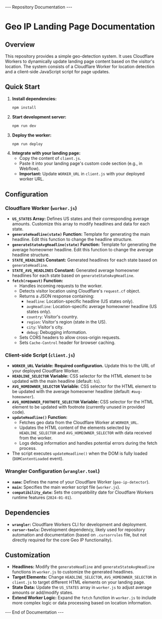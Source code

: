 
--- Repository Documentation ---

# Geo IP Landing Page Documentation

## Overview

This repository provides a simple geo-detection system. It uses Cloudflare Workers to dynamically update landing page content based on the visitor's location. The system consists of a Cloudflare Worker for location detection and a client-side JavaScript script for page updates.

## Quick Start

1.  **Install dependencies:**
    ```bash
    npm install
    ```
2.  **Start development server:**
    ```bash
    npm run dev
    ```
3.  **Deploy the worker:**
    ```bash
    npm run deploy
    ```
4.  **Integrate with your landing page:**
    *   Copy the content of `client.js`.
    *   Paste it into your landing page's custom code section (e.g., in Webflow).
    *   **Important:** Update `WORKER_URL` in `client.js` with your deployed worker URL.

## Configuration

### Cloudflare Worker (`worker.js`)

*   **`US_STATES` Array:**  Defines US states and their corresponding average amounts. Customize this array to modify headlines and data for each state.
*   **`generateHeadline(state)` Function:**  Template for generating the main headline. Edit this function to change the headline structure.
*   **`generateStateAvgHeadline(state)` Function:** Template for generating the average homeowner headline. Edit this function to change the average headline structure.
*   **`STATE_HEADLINES` Constant:**  Generated headlines for each state based on `generateHeadline`.
*   **`STATE_AVG_HEADLINES` Constant:** Generated average homeowner headlines for each state based on `generateStateAvgHeadline`.
*   **`fetch(request)` Function:**
    *   Handles incoming requests to the worker.
    *   Detects visitor location using Cloudflare's `request.cf` object.
    *   Returns a JSON response containing:
        *   `headline`: Location-specific headline (US states only).
        *   `avgHeadline`: Location-specific average homeowner headline (US states only).
        *   `country`: Visitor's country.
        *   `region`: Visitor's region (state in the US).
        *   `city`: Visitor's city.
        *   `debug`: Debugging information.
    *   Sets CORS headers to allow cross-origin requests.
    *   Sets `Cache-Control` header for browser caching.

### Client-side Script (`client.js`)

*   **`WORKER_URL` Variable:**  **Required configuration.**  Update this to the URL of your deployed Cloudflare Worker.
*   **`HEADLINE_SELECTOR` Variable:** CSS selector for the HTML element to be updated with the main headline (default: `h1`).
*   **`AVG_HOMEOWNER_SELECTOR` Variable:** CSS selector for the HTML element to be updated with the average homeowner headline (default: `#avg-homeowner`).
*   **`AVG_HOMEOWNER_FOOTNOTE_SELECTOR` Variable:** CSS selector for the HTML element to be updated with footnote (currently unused in provided code).
*   **`updateHeadline()` Function:**
    *   Fetches geo data from the Cloudflare Worker at `WORKER_URL`.
    *   Updates the HTML content of the elements selected by `HEADLINE_SELECTOR` and `AVG_HOMEOWNER_SELECTOR` with data received from the worker.
    *   Logs debug information and handles potential errors during the fetch process.
*   The script executes `updateHeadline()` when the DOM is fully loaded (`DOMContentLoaded` event).

### Wrangler Configuration (`wrangler.toml`)

*   **`name`:**  Defines the name of your Cloudflare Worker (`geo-ip-detector`).
*   **`main`:** Specifies the main worker script file (`worker.js`).
*   **`compatibility_date`:** Sets the compatibility date for Cloudflare Workers runtime features (`2024-01-01`).

## Dependencies

*   **`wrangler`:** Cloudflare Workers CLI for development and deployment.
*   **`cursor-tools`:** Development dependency, likely used for repository automation and documentation (based on `.cursorrules` file, but not directly required for the core Geo IP functionality).

## Customization

*   **Headlines:** Modify the `generateHeadline` and `generateStateAvgHeadline` functions in `worker.js` to customize the generated headlines.
*   **Target Elements:** Change `HEADLINE_SELECTOR`, `AVG_HOMEOWNER_SELECTOR` in `client.js` to target different HTML elements on your landing page.
*   **State Data:** Update the `US_STATES` array in `worker.js` to adjust average amounts or add/modify states.
*   **Extend Worker Logic:**  Expand the `fetch` function in `worker.js` to include more complex logic or data processing based on location information.

--- End of Documentation ---
